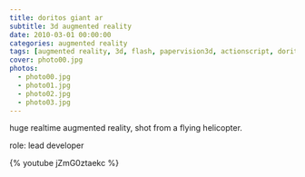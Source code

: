 ```yaml
---
title: doritos giant ar
subtitle: 3d augmented reality
date: 2010-03-01 00:00:00
categories: augmented reality
tags: [augmented reality, 3d, flash, papervision3d, actionscript, doritos]
cover: photo00.jpg
photos:
  - photo00.jpg
  - photo01.jpg
  - photo02.jpg
  - photo03.jpg
---
```

huge realtime augmented reality, shot from a flying helicopter.

role: lead developer

{% youtube jZmG0ztaekc %}
